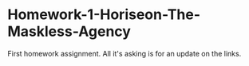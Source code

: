 # Homework-1-Horiseon-The-Maskless-Agency
First homework assignment. All it's asking is for an update on the links.
